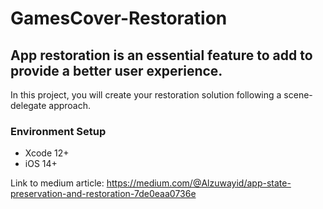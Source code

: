 # GamesCover-Restoration

## App restoration is an essential feature to add to provide a better user experience.

In this project, you will create your restoration solution following a scene-delegate approach.

### Environment Setup

- Xcode 12+
- iOS 14+

Link to medium article:
https://medium.com/@Alzuwayid/app-state-preservation-and-restoration-7de0eaa0736e
